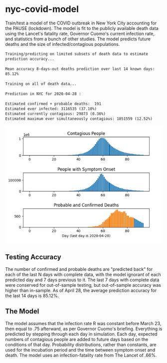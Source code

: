 # nyc-covid-model
  Train/test a model of the COVID outbreak in New York City accounting for the PAUSE (lockdown). The model is fit to the publicly available death data using the Lancet's fatality rate, Governor Cuomo's current infection rate, and statistics from a bunch of other studies. The model predicts future deaths and the size of infected/contagious populations.  


    Training/predicting on limited subsets of death data to estimate prediction accuracy...

    Mean accuracy 8-days-out deaths prediction over last 14 known days: 85.12% 

    Training on all of death data...

    Prediction in NYC for 2020-04-28 :

    Estimated confirmed + probable deaths:  191
    Estimated ever infected: 3116535 (37.10%)
    Estimated currently contagious: 29873 (0.36%)
    Estimated maximum ever simultaneously contagious: 1051559 (12.52%)


![alt tag](https://github.com/chasembowers/nyc-covid-model/raw/master/nyc_covid.png)

## Testing Accuracy

The number of confirmed and probable deaths are "predicted back" for each of the last N days with complete data, with the model ignorant of each predicted day and 7 days previous to it. The last 7 days with complete data were conserved for out-of-sample testing, but out-of-sample accuracy was higher than in-sample. As of April 28, the average prediction accuracy for the last 14 days is 85.12%.

## The Model

The model assumes that the infection rate R was constant before March 23, then equal to .75 afterward, as per Governor Cuomo's briefing. Everything is predicted by stepping through each day in simulation. Each day, expected numbers of contagious people are added to future days based on the conditions of that day. Probability distributions, rather than constants, are used for the incubation period and the time between symptom onset and death. The model uses an infection-fatality rate from The Lancet of .66%.

